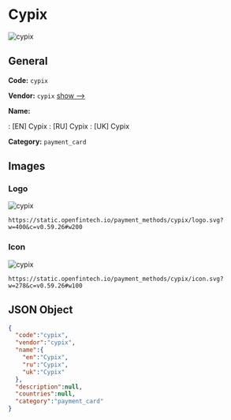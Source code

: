 
# Cypix 
![cypix](https://static.openfintech.io/payment_methods/cypix/logo.svg?w=400&c=v0.59.26#w200)  

## General 
**Code:** `cypix` 
 
**Vendor:** `cypix` [show -->](/vendors/cypix/) 
 
**Name:** 
 
:	[EN] Cypix 
:	[RU] Cypix 
:	[UK] Cypix 
 
**Category:** `payment_card` 
 

## Images 

### Logo 
![cypix](https://static.openfintech.io/payment_methods/cypix/logo.svg?w=400&c=v0.59.26#w200)  

```
https://static.openfintech.io/payment_methods/cypix/logo.svg?w=400&c=v0.59.26#w200
```  

### Icon 
![cypix](https://static.openfintech.io/payment_methods/cypix/icon.svg?w=278&c=v0.59.26#w100)  

```
https://static.openfintech.io/payment_methods/cypix/icon.svg?w=278&c=v0.59.26#w100
```  

## JSON Object 

```json
{
  "code":"cypix",
  "vendor":"cypix",
  "name":{
    "en":"Cypix",
    "ru":"Cypix",
    "uk":"Cypix"
  },
  "description":null,
  "countries":null,
  "category":"payment_card"
}
```  
